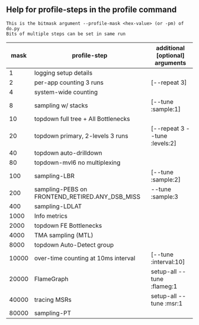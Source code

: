## Help for profile-steps in the profile command
	This is the bitmask argument --profile-mask <hex-value> (or -pm) of do.py
	Bits of multiple steps can be set in same run
	
   mask | profile-step                                       | additional [optional] arguments
------- | -------------------------------------------------- | -------------------------------
1 | logging setup details                              | 
2 | per-app counting 3 runs                            | [--repeat 3]
4 | system-wide counting                               | 
8 | sampling w/ stacks                                 | [--tune :sample:1]
10 | topdown full tree + All Bottlenecks                | 
20 | topdown primary, 2-levels 3 runs                   | [--repeat 3 --tune :levels:2]
40 | topdown auto-drilldown                             | 
80 | topdown-mvl6 no multiplexing                       | 
100 | sampling-LBR                                       | [--tune :sample:2]
200 | sampling-PEBS on FRONTEND_RETIRED.ANY_DSB_MISS     | --tune :sample:3
400 | sampling-LDLAT                                     | 
1000 | Info metrics                                       | 
2000 | topdown FE Bottlenecks                             | 
4000 | TMA sampling (MTL)                                 | 
8000 | topdown Auto-Detect group                          | 
10000 | over-time counting at 10ms interval                | [--tune :interval:10]
20000 | FlameGraph                                         | setup-all --tune :flameg:1
40000 | tracing MSRs                                       | setup-all --tune :msr:1
80000 | sampling-PT                                        | 

